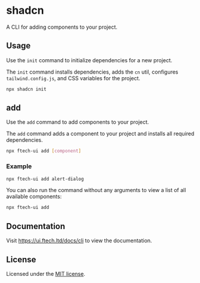 # shadcn

A CLI for adding components to your project.

## Usage

Use the `init` command to initialize dependencies for a new project.

The `init` command installs dependencies, adds the `cn` util, configures `tailwind.config.js`, and CSS variables for the project.

```bash
npx shadcn init
```

## add

Use the `add` command to add components to your project.

The `add` command adds a component to your project and installs all required dependencies.

```bash
npx ftech-ui add [component]
```

### Example

```bash
npx ftech-ui add alert-dialog
```

You can also run the command without any arguments to view a list of all available components:

```bash
npx ftech-ui add
```

## Documentation

Visit https://ui.ftech.ltd/docs/cli to view the documentation.

## License

Licensed under the [MIT license](https://github.com/shadcn/ui/blob/main/LICENSE.md).
